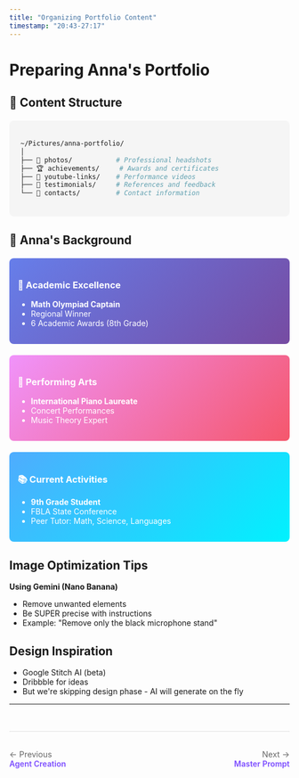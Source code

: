 ```yaml
---
title: "Organizing Portfolio Content"
timestamp: "20:43-27:17"
---
```


# Preparing Anna's Portfolio

## 📁 Content Structure

<div class="content-structure" style="background: #f5f5f5; padding: 20px; border-radius: 8px; margin: 20px 0;">

```bash
~/Pictures/anna-portfolio/
│
├── 📸 photos/           # Professional headshots
├── 🏆 achievements/     # Awards and certificates
├── 🎥 youtube-links/    # Performance videos
├── 💬 testimonials/     # References and feedback
└── 📧 contacts/         # Contact information
```

</div>

## 🌟 Anna's Background

<div class="achievement-grid" style="display: grid; grid-template-columns: repeat(auto-fit, minmax(250px, 1fr)); gap: 20px; margin: 20px 0;">

<div class="achievement-card" style="background: linear-gradient(135deg, #667eea 0%, #764ba2 100%); color: white; padding: 15px; border-radius: 8px;">

### 🏅 Academic Excellence
- **Math Olympiad Captain**
- Regional Winner
- 6 Academic Awards (8th Grade)

</div>

<div class="achievement-card" style="background: linear-gradient(135deg, #f093fb 0%, #f5576c 100%); color: white; padding: 15px; border-radius: 8px;">

### 🎹 Performing Arts
- **International Piano Laureate**
- Concert Performances
- Music Theory Expert

</div>

<div class="achievement-card" style="background: linear-gradient(135deg, #4facfe 0%, #00f2fe 100%); color: white; padding: 15px; border-radius: 8px;">

### 📚 Current Activities
- **9th Grade Student**
- FBLA State Conference
- Peer Tutor: Math, Science, Languages

</div>

</div>

## Image Optimization Tips

**Using Gemini (Nano Banana)**
- Remove unwanted elements
- Be SUPER precise with instructions
- Example: "Remove only the black microphone stand"

## Design Inspiration

- Google Stitch AI (beta)
- Dribbble for ideas
- But we're skipping design phase - AI will generate on the fly

---

<div class="navigation-footer" style="display: flex; justify-content: space-between; margin-top: 3rem; padding: 2rem 0; border-top: 1px solid #e0e0e0;">
  <div>
    <a href="../04-agent-creation/" style="text-decoration: none;">
      <div style="color: #666; font-size: 0.9rem;">← Previous</div>
      <div style="color: #7c4dff; font-weight: 600;">Agent Creation</div>
    </a>
  </div>
  <div style="text-align: right;">
    <a href="../06-master-prompt/" style="text-decoration: none;">
      <div style="color: #666; font-size: 0.9rem;">Next →</div>
      <div style="color: #7c4dff; font-weight: 600;">Master Prompt</div>
    </a>
  </div>
</div>
